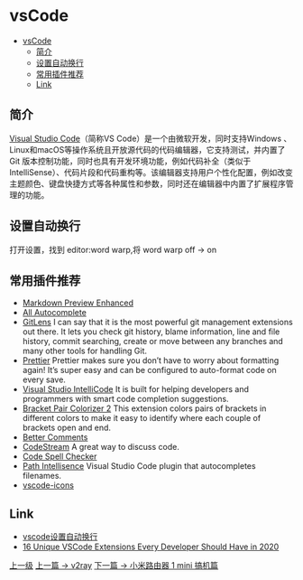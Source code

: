 # vsCode 


<!-- @import "[TOC]" {cmd="toc" depthFrom=1 depthTo=6 orderedList=false} -->

<!-- code_chunk_output -->

- [vsCode](#vscode)
  - [简介](#简介)
  - [设置自动换行](#设置自动换行)
  - [常用插件推荐](#常用插件推荐)
  - [Link](#link)

<!-- /code_chunk_output -->

## 简介

[Visual Studio Code](https://code.visualstudio.com/)（简称VS Code）是一个由微软开发，同时支持Windows 、 Linux和macOS等操作系统且开放源代码的代码编辑器，它支持测试，并内置了Git 版本控制功能，同时也具有开发环境功能，例如代码补全（类似于 IntelliSense）、代码片段和代码重构等。该编辑器支持用户个性化配置，例如改变主题颜色、键盘快捷方式等各种属性和参数，同时还在编辑器中内置了扩展程序管理的功能。

## 设置自动换行
打开设置，找到 editor:word warp,将 word warp off -> on

## 常用插件推荐

* [Markdown Preview Enhanced](https://marketplace.visualstudio.com/items?itemName=shd101wyy.markdown-preview-enhanced)
* [All Autocomplete](https://marketplace.visualstudio.com/items?itemName=Atishay-Jain.All-Autocomplete)
* [GitLens](https://marketplace.visualstudio.com/items?itemName=eamodio.gitlens) I can say that it is the most powerful git management extensions out there. It lets you check git history, blame information, line and file history, commit searching, create or move between any branches and many other tools for handling Git.
* [Prettier](https://marketplace.visualstudio.com/items?itemName=esbenp.prettier-vscode) Prettier makes sure you don’t have to worry about formatting again! It’s super easy and can be configured to auto-format code on every save.
* [Visual Studio IntelliCode](https://marketplace.visualstudio.com/items?itemName=VisualStudioExptTeam.vscodeintellicode) It is built for helping developers and programmers with smart code completion suggestions.
* [Bracket Pair Colorizer 2](https://marketplace.visualstudio.com/items?itemName=CoenraadS.bracket-pair-colorizer-2) This extension colors pairs of brackets in different colors to make it easy to identify where each couple of brackets open and end.
* [Better Comments](https://marketplace.visualstudio.com/items?itemName=aaron-bond.better-comments)
* [CodeStream](https://marketplace.visualstudio.com/items?itemName=CodeStream.codestream) A great way to discuss code.
* [Code Spell Checker](https://marketplace.visualstudio.com/items?itemName=streetsidesoftware.code-spell-checker)
* [Path Intellisence](https://marketplace.visualstudio.com/items?itemName=christian-kohler.path-intellisense) Visual Studio Code plugin that autocompletes filenames.
* [vscode-icons](https://marketplace.visualstudio.com/items?itemName=vscode-icons-team.vscode-icons)

## Link 
* [vscode设置自动换行](https://zhuanlan.zhihu.com/p/65268106)
* [16 Unique VSCode Extensions Every Developer Should Have in 2020](https://blog.bitsrc.io/16-unique-vscode-extensions-every-developer-should-have-in-2020-c4dcdb74506a)

[上一级](README.md)
[上一篇 -> v2ray](v2ray.md)
[下一篇 -> 小米路由器 1 mini 搞机篇](xiaomiMini.md)
